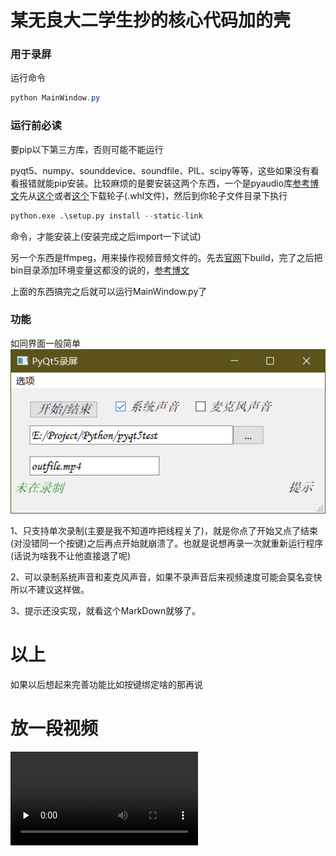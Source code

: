 # 某无良大二学生抄的核心代码加的壳

### 用于录屏

运行命令

```powershell
python MainWindow.py
```

### 运行前必读

要pip以下第三方库，否则可能不能运行

pyqt5、numpy、sounddevice、soundfile、PIL、scipy等等，这些如果没有看看报错就能pip安装。比较麻烦的是要安装这两个东西，一个是pyaudio库[参考博文](https://blog.csdn.net/zhl555666/article/details/82947654)先从[这个](https://github.com/intxcc/pyaudio_portaudio)或者[这个](https://github.com/intxcc/pyaudio_portaudio/releases)下载轮子(.whl文件)，然后到你轮子文件目录下执行 

```python
python.exe .\setup.py install --static-link
```

命令，才能安装上(安装完成之后import一下试试)

另一个东西是ffmpeg，用来操作视频音频文件的。先去[官网](https://ffmpeg.zeranoe.com/builds/)下build，完了之后把bin目录添加环境变量这都没的说的，[参考博文](https://www.cnblogs.com/GarsonZhang/p/10526880.html)

上面的东西搞完之后就可以运行MainWindow.py了

### 功能

如同界面一般简单![界面](./1.png)

1、只支持单次录制(主要是我不知道咋把线程关了)，就是你点了开始又点了结束(对没错同一个按键)之后再点开始就崩溃了。也就是说想再录一次就重新运行程序(话说为啥我不让他直接退了呢)

2、可以录制系统声音和麦克风声音，如果不录声音后来视频速度可能会莫名变快所以不建议这样做。

3、提示还没实现，就看这个MarkDown就够了。

# 以上

如果以后想起来完善功能比如按键绑定啥的那再说

# 放一段视频

<video id="video" controls="" preload="none" > <source id="mp4" src="test.mp4" type="video/mp4"> </video>